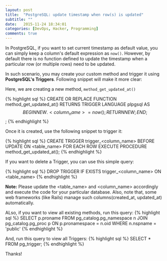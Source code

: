 ```yaml
---
layout: post
title:  "PostgreSQL: update timestamp when row(s) is updated"
subtitle: ""
date:   2015-11-24 18:34:01
categories: [DevOps, Hacker, Programming]
comments: true
---
```


In PostgreSQL, if you want to set current timestamp as default value, you can simply keep a column's default expression as `now()`. However, by default there is no function defined to update the timestamp when a particular row (or multiple rows) need to be updated.

In such scenario, you may create your custom method and trigger it using <b>PostgreSQL's Triggers</b>. Following snippet will make it more clear:

Here, we are creating a new method, `method_get_updated_at()`

{% highlight sql %}
CREATE OR REPLACE FUNCTION method_get_updated_at() RETURNS TRIGGER
LANGUAGE plpgsql
AS $$
	BEGIN
	  NEW.<column_name> = now();
	  RETURN NEW;
	END;
$$;
{% endhighlight %}

Once it is created, use the following snippet to trigger it:

{% highlight sql %}
CREATE TRIGGER trigger_<column_name>
BEFORE UPDATE ON <table_name>
FOR EACH ROW
EXECUTE PROCEDURE method_get_updated_at();
{% endhighlight %}

If you want to delete a Trigger, you can use this simple query:

{% highlight sql %}
DROP TRIGGER IF EXISTS trigger_<column_name> ON <table_name>
{% endhighlight %}

<b>Note:</b> Please update the <table_name> and <column_name> accordingly and execute the code for your particular database. Also, note that, some web frameworks (like Rails) manage such columns(created_at, updated_at) automatically.

ALso, if you want to view all existing methods, run this query:
{% highlight sql %}
SELECT  p.proname
FROM    pg_catalog.pg_namespace n
JOIN    pg_catalog.pg_proc p
ON      p.pronamespace = n.oid
WHERE   n.nspname = 'public'
{% endhighlight %}

And, run this query to view all Triggers:
{% highlight sql %}
SELECT * FROM pg_trigger;
{% endhighlight %}

Thanks!